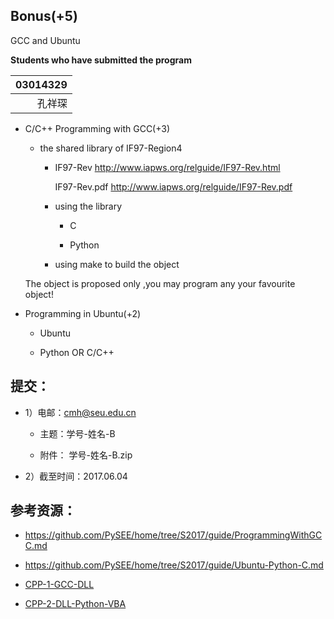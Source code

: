 
## Bonus(+5) 

  GCC and Ubuntu

  
**Students who have submitted the program**

| 03014329 |
|-------:|
|  孔祥琛  | 


* C/C++ Programming with GCC(+3) 
  
   *  the shared library of IF97-Region4

      * IF97-Rev http://www.iapws.org/relguide/IF97-Rev.html
         
          IF97-Rev.pdf  http://www.iapws.org/relguide/IF97-Rev.pdf

      * using the library 

         * C  

         * Python 

       * using make to build the object    

     The object is proposed only ,you may program any your favourite  object!
 
* Programming in Ubuntu(+2)   
  
   * Ubuntu 

   * Python OR C/C++ 


## 提交：

* 1）电邮：cmh@seu.edu.cn

  * 主题：学号-姓名-B
  
  * 附件： 学号-姓名-B.zip

* 2）截至时间：2017.06.04

## 参考资源：

* https://github.com/PySEE/home/tree/S2017/guide/ProgrammingWithGCC.md

* https://github.com/PySEE/home/tree/S2017/guide/Ubuntu-Python-C.md

* [CPP-1-GCC-DLL](http://nbviewer.ipython.org/github/PySEE/home/tree/S2017/notebook/CPP-1-GCC-DLL.ipynb)

* [CPP-2-DLL-Python-VBA](http://nbviewer.ipython.org/github/PySEE/home/tree/S2017/notebook/CPP-2-DLL-Python-VBA.ipynb)


